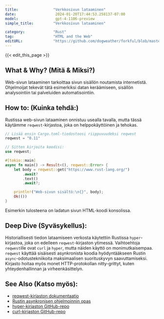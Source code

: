 ```yaml
---
title:                "Verkkosivun lataaminen"
date:                  2024-01-20T17:44:53.258137-07:00
model:                 gpt-4-1106-preview
simple_title:         "Verkkosivun lataaminen"

category:             "Rust"
tag:                  "HTML and the Web"
editURL:              "https://github.com/dogweather/forkful/blob/master/content/fi/rust/downloading-a-web-page.md"
---
```


{{< edit_this_page >}}

## What & Why? (Mitä & Miksi?)
Web-sivun lataaminen tarkoittaa sivun sisällön noutamista internetistä. Ohjelmoijat tekevät tätä esimerkiksi datan keräämiseen, sisällön analysointiin tai palveluiden automatisointiin.

## How to: (Kuinka tehdä:)
Rustissa web-sivun lataaminen onnistuu usealla tavalla, mutta tässä käytämme `reqwest`-kirjastoa, joka on helppokäyttöinen ja tehokas.

```Rust
// Lisää ensin Cargo.toml-tiedostoosi riippuvuudeksi reqwest
reqwest = "0.11"

// Sitten kirjoita koodisi:
use reqwest;

#[tokio::main]
async fn main() -> Result<(), reqwest::Error> {
    let body = reqwest::get("https://www.rust-lang.org/")
        .await?
        .text()
        .await?;

    println!("Web-sivun sisältö:\n{}", body);
    Ok(())
}
```

Esimerkin tulosteena on ladatun sivun HTML-koodi konsolissa.

## Deep Dive (Syväsykellus):
Historiallisesti tiedon lataamiseen verkosta käytettiin Rustissa `hyper`-kirjastoa, joka on edelleen `reqwest`-kirjaston ytimessä. Vaihtoehtoja `reqwest`ille ovat `curl` ja `hyper`, mutta näiden käyttö on monimutkaisempaa. `reqwest` käyttää sisäisesti asynkronista koodia hyödyntääkseen Rustin `async`-odotustekniikoita maksimaalisen suorituskyvyn saavuttamiseksi. Kirjasto hoitaa myös monet HTTP-protokollan nitty-grittyt, kuten yhteydenhallinnan ja virheenkäsittelyn.

## See Also (Katso myös):
- [reqwest-kirjaston dokumentaatio](https://docs.rs/reqwest)
- [Rustin asynkronisen ohjelmoinnin opas](https://rust-lang.github.io/async-book/)
- [hyper-kirjaston GitHub-repo](https://github.com/hyperium/hyper)
- [curl-kirjaston GitHub-repo](https://github.com/alexcrichton/curl-rust)
